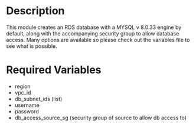 # Description 
This module creates an RDS database with a MYSQL v 8.0.33 engine by default, along with the accompanying security group to allow database access. Many options are available so please check out the variables file to see what is possible. 

# Required Variables
* region
* vpc_id
* db_subnet_ids (list)
* username 
* password
* db_access_source_sg (security group of source to allow db access to)